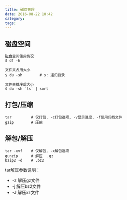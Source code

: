 ```yaml
---
title: 磁盘管理
date: 2016-08-22 10:42
category:
tags:
---
```


## 磁盘空间
    磁盘空间使用情况
    $ df -h

    文件夹占用大小
    $ du -sh        # s: 递归目录

    文件夹排序后大小
    $ du -sh `ls` | sort

## 打包/压缩
    tar         # 仅打包, -c打包选项, -v显示进度, -f使用归档文件
    gzip        # 压缩

## 解包/解压
    tar -xvf    # 仅解包, -x解包选项
    gunzip      # 解压  .gz
    bzip2 -d    # .bz2

tar解压参数说明：
- -z 解压gz文件
- -j 解压bz2文件
- -J 解压xz文件
